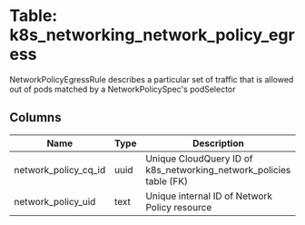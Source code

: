 
# Table: k8s_networking_network_policy_egress
NetworkPolicyEgressRule describes a particular set of traffic that is allowed out of pods matched by a NetworkPolicySpec's podSelector
## Columns
| Name        | Type           | Description  |
| ------------- | ------------- | -----  |
|network_policy_cq_id|uuid|Unique CloudQuery ID of k8s_networking_network_policies table (FK)|
|network_policy_uid|text|Unique internal ID of Network Policy resource|
